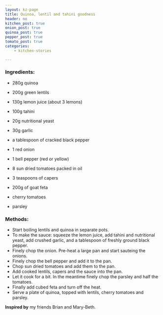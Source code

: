 ```yaml
---
layout: kz-page
title: Quinoa, lentil and tahini goodness
header: no
kitchen_post: true
onion_post: true
quinoa_post: true
pepper_post: true
tomato_post: true
categories:
    - kitchen-stories

---
```


### Ingredients:


* 280g quinoa
* 200g green lentils

* 130g lemon juice (about 3 lemons)
* 100g tahini
* 20g nutritional yeast
* 30g garlic
* a tablespoon of cracked black pepper

* 1 red onion
* 1 bell pepper (red or yellow)
* 8 sun dried tomatoes packed in oil
* 3 teaspoons of capers
* 200g of goat feta

* cherry tomatoes
* parsley

### Methods:

* Start boiling lentils and quinoa in separate pots.
* To make the sauce: squeeze the lemon juice, add tahini and nutritional yeast, add crushed garlic, and a tablespoon of freshly ground black pepper.
* Finely chop the onion. Pre-heat a large pan and start sauteing the onions.
* Finely chop the bell pepper and add it to the pan.
* Chop sun dried tomatoes and add them to the pan.
* Add cooked lentils, capers and the sauce into the pan.
* Let it cook for a bit. In the meantime finely chop the parsley and half the tomatoes.
* Finally add cubed feta and turn off the heat.
* Serve a plate of quinoa, topped with lentils, cherry tomatoes and parsley.

**Inspired by** my friends Brian and Mary-Beth.